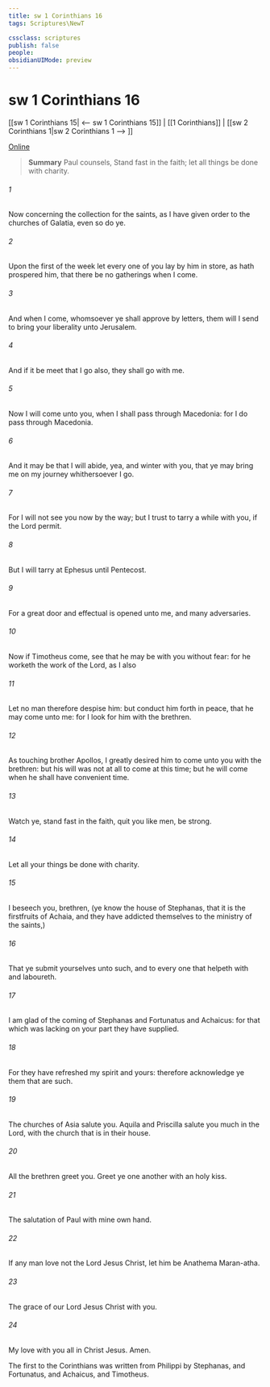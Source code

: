 ```yaml
---
title: sw 1 Corinthians 16
tags: Scriptures\NewT

cssclass: scriptures
publish: false
people:
obsidianUIMode: preview
---
```


# sw 1 Corinthians 16
[[sw 1 Corinthians 15| <-- sw 1 Corinthians 15]] | [[1 Corinthians]] | [[sw 2 Corinthians 1|sw 2 Corinthians 1 --> ]]

[Online](https://churchofjesuschrist.org/study/scriptures/nt/1-cor/16?lang=eng)

> __Summary__
Paul counsels, Stand fast in the faith; let all things be done with charity.

###### 1 
Now concerning the collection for the saints, as I have given order to the churches of Galatia, even so do ye.

###### 2 
Upon the first  of the week let every one of you lay by him in store, as  hath prospered him, that there be no gatherings when I come.

###### 3 
And when I come, whomsoever ye shall approve by  letters, them will I send to bring your liberality unto Jerusalem.

###### 4 
And if it be meet that I go also, they shall go with me.

###### 5 
Now I will come unto you, when I shall pass through Macedonia: for I do pass through Macedonia.

###### 6 
And it may be that I will abide, yea, and winter with you, that ye may bring me on my journey whithersoever I go.

###### 7 
For I will not see you now by the way; but I trust to tarry a while with you, if the Lord permit.

###### 8 
But I will tarry at Ephesus until Pentecost.

###### 9 
For a great door and effectual is opened unto me, and  many adversaries.

###### 10 
Now if Timotheus come, see that he may be with you without fear: for he worketh the work of the Lord, as I also 

###### 11 
Let no man therefore despise him: but conduct him forth in peace, that he may come unto me: for I look for him with the brethren.

###### 12 
As touching  brother Apollos, I greatly desired him to come unto you with the brethren: but his will was not at all to come at this time; but he will come when he shall have convenient time.

###### 13 
Watch ye, stand fast in the faith, quit you like men, be strong.

###### 14 
Let all your things be done with charity.

###### 15 
I beseech you, brethren, (ye know the house of Stephanas, that it is the firstfruits of Achaia, and  they have addicted themselves to the ministry of the saints,)

###### 16 
That ye submit yourselves unto such, and to every one that helpeth with  and laboureth.

###### 17 
I am glad of the coming of Stephanas and Fortunatus and Achaicus: for that which was lacking on your part they have supplied.

###### 18 
For they have refreshed my spirit and yours: therefore acknowledge ye them that are such.

###### 19 
The churches of Asia salute you. Aquila and Priscilla salute you much in the Lord, with the church that is in their house.

###### 20 
All the brethren greet you. Greet ye one another with an holy kiss.

###### 21 
The salutation of  Paul with mine own hand.

###### 22 
If any man love not the Lord Jesus Christ, let him be Anathema Maran-atha.

###### 23 
The grace of our Lord Jesus Christ  with you.

###### 24 
My love  with you all in Christ Jesus. Amen.

The first  to the Corinthians was written from Philippi by Stephanas, and Fortunatus, and Achaicus, and Timotheus.

